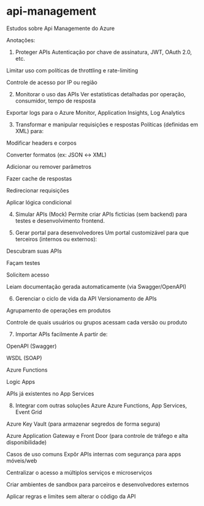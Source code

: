 # api-management
Estudos sobre Api Managemente do Azure

Anotações:

1. Proteger APIs
Autenticação por chave de assinatura, JWT, OAuth 2.0, etc.

Limitar uso com políticas de throttling e rate-limiting

Controle de acesso por IP ou região

2. Monitorar o uso das APIs
Ver estatísticas detalhadas por operação, consumidor, tempo de resposta

Exportar logs para o Azure Monitor, Application Insights, Log Analytics

3. Transformar e manipular requisições e respostas
Políticas (definidas em XML) para:

Modificar headers e corpos

Converter formatos (ex: JSON ↔ XML)

Adicionar ou remover parâmetros

Fazer cache de respostas

Redirecionar requisições

Aplicar lógica condicional

4. Simular APIs (Mock)
Permite criar APIs fictícias (sem backend) para testes e desenvolvimento frontend.

5. Gerar portal para desenvolvedores
Um portal customizável para que terceiros (internos ou externos):

Descubram suas APIs

Façam testes

Solicitem acesso

Leiam documentação gerada automaticamente (via Swagger/OpenAPI)

6. Gerenciar o ciclo de vida da API
Versionamento de APIs

Agrupamento de operações em produtos

Controle de quais usuários ou grupos acessam cada versão ou produto

7. Importar APIs facilmente
A partir de:

OpenAPI (Swagger)

WSDL (SOAP)

Azure Functions

Logic Apps

APIs já existentes no App Services

8. Integrar com outras soluções Azure
Azure Functions, App Services, Event Grid

Azure Key Vault (para armazenar segredos de forma segura)

Azure Application Gateway e Front Door (para controle de tráfego e alta disponibilidade)

Casos de uso comuns
Expôr APIs internas com segurança para apps móveis/web

Centralizar o acesso a múltiplos serviços e microserviços

Criar ambientes de sandbox para parceiros e desenvolvedores externos

Aplicar regras e limites sem alterar o código da API
